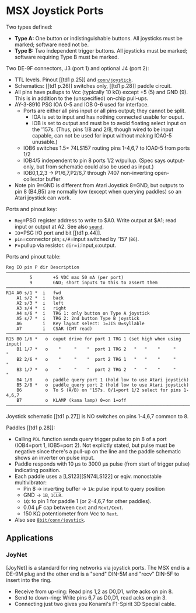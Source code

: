 MSX Joystick Ports
==================

Two types defined:
- __Type A:__ One button or indistinguishable buttons.
  All joysticks must be marked; software need not be.
- __Type B:__ Two independent trigger buttons.
  All joysticks must be marked; software requiring Type B must be marked.

Two DE-9F connectors, J3 (port 1) and optional J4 (port 2):
- TTL levels. Pinout [[td1 p.25]] and [`conn/joystick`](../conn/joystick.md).
- Schematics: [[td1 p.26]] switches only, [[td1 p.28]] paddle circuit.
- All pins have pullups to Vcc (typically 10 kΩ) except +5 (5) and GND (9).
  This is in addition to the (unspecified) on-chip pull-ups.
- AY-3-8910 PSG IOA 0-5 and IOB 0-6 used for interface.
  - Ports are either all pins input or all pins output; they cannot be split.
    - IOA is set to input and has nothing connected usable for ouput.
    - IOB is set to output and must be to avoid floating select input on
      the '157s. (Thus, pins 1/8 and 2/8, though wired to be input capable,
      can not be used for input without making IOA0-5 unusable.)
  - IOB6 switches 1.5× 74LS157 routing pins 1-4,6,7 to IOA0-5 from ports 1/2
  - IOB4/5 independent to pin 8 ports 1/2 w/pullup. (Spec says output-only,
    but from schematic could also be used as input.)
  - IOB0,1,2,3 → P1/6,7,P2/6,7 through 7407 non-inverting open-collector buffer
- Note pin 9=GND is different from Atari Joystick 8=GND, but outputs to pin
  8 (B4,B5) are normally low (except when querying paddles) so an Atari
  joystick can work.

Ports and pinout key:
- `Reg`=PSG register address to write to $A0. Write output at $A1;
  read input or output at A2. See also [`sound`](sound.md).
- `IO`=PSG I/O port and bit [[td1 p.44]].
- `pin`=connector pin; `s/#`=input switched by '157 (`B6`).
- `P`=pullup via resistor. `dir`=`i`:input,`o`:output.

Ports and pinout table:

    Reg IO pin P dir Description
    ──────────────────────────────────────────────────────────────────────────
             5        +5 VDC max 50 mA (per port)
             9        GND; short inputs to this to assert them
    ──────────────────────────────────────────────────────────────────────────
    R14 A0 s/1 *  i   fwd
        A1 s/2 *  i   back
        A2 s/3 *  i   left
        A3 s/4 *  i   right
        A4 s/6 *  i   TRG 1: only button on Type A joystick
        A5 s/7 *  i   TRG 2: 2nd button Type B joystick
        A6        i   Key layout select: 1=JIS 0=syllable
        A7        i   CSAR (CMT read)
    ──────────────────────────────────────────────────────────────────────────
    R15 B0 1/6 *   o  ouput drive for port 1 TRG 1 (set high when using input)
        B1 1/7 *   o    "     "    "  port 1 TRG 2   "   "    "     "     "
        B2 2/6 *   o    "     "    "  port 2 TRG 1   "   "    "     "     "
        B3 1/7 *   o    "     "    "  port 2 TRG 2   "   "    "     "     "
        B4 1/8     o  paddle query port 1 (hold low to use Atari joystick)
        B5 2/8 *   o  paddle query port 2 (hold low to use Atari joystick)
        B6         o  To S (A̅/B) on '157s. 0/1=port 1/2 select for pins 1-4,6,7
        B7         o  KLAMP (kana lamp) 0=on 1=off
    ──────────────────────────────────────────────────────────────────────────

Joystick schematic [[td1 p.27]] is NO switches on pins 1-4,6,7 common to 8.

Paddles [[td1 p.28]]:
- Calling `PDL` function sends query trigger pulse to pin 8 of a port
  (IOB4=port 1, IOB5=port 2). Not explictly stated, but pulse must be
  negative since there's a pull-up on the line and the paddle schematic
  shows an inverter on pulse input.
- Paddle responds with 10 μs to 3000 μs pulse (from start of trigger pulse)
  indicating position.
- Each paddle uses a [LS123][SN74LS122] or eqiv. monostable multivibrator:
  - Pin 8 → inverting buffer → `1A`: pulse input to query position
  - GND → `1B`, `1C̅L̅R̅`.
  - `1Q`: to pin 1 for paddle 1 (or 2-4,6,7 for other paddles).
  - 0.04 μF cap between `Cext` and `Rext/Cext`.
  - 150 KΩ potentiometer from Vcc to `Rext`.
- Also see [`8bit/conn/joystick`](../conn/joystick.md).


Applications
------------

### JoyNet

[JoyNet] is a standard for ring networks via joystick ports. The MSX end is
a DE-9M plug and the other end is a "send" DIN-5M and "recv" DIN-5F to
insert into the ring.
- Receive from up-ring: Read pins 1,2 as D0,D1, write acks on pin 8.
- Send to down-ring:    Write pins 6,7 as D0,D1, read acks on pin 3.
- Connecting just two gives you Konami's F1-Spirit 3D Special cable.

